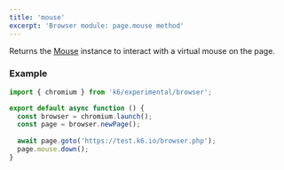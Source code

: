 ```yaml
---
title: 'mouse'
excerpt: 'Browser module: page.mouse method'
---
```


Returns the [Mouse](javascript-api/k6-experimental/browser/mouse/) instance to interact with a virtual mouse on the page.

### Example

<CodeGroup labels={[]}>

```javascript
import { chromium } from 'k6/experimental/browser';

export default async function () {
  const browser = chromium.launch();
  const page = browser.newPage();
  
  await page.goto('https://test.k6.io/browser.php');
  page.mouse.down();
}
```

</CodeGroup>